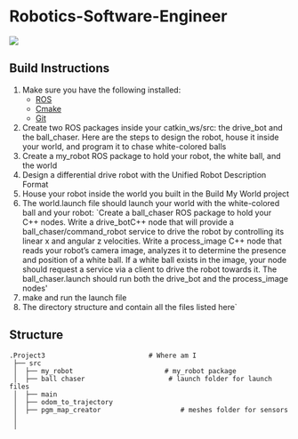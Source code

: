 # Robotics-Software-Engineer

![](rviz_screenshot_2020_11_08-22_51_56.png)

## Build Instructions
1. Make sure you have the following installed:
   - [ROS](http://wiki.ros.org/ROS/Installation)
   - [Cmake](https://cmake.org/)
   - [Git](https://git-scm.com/)
2. Create two ROS packages inside your catkin_ws/src: the drive_bot and the ball_chaser. Here are the steps to design the robot, house it inside your world, and program it to      chase white-colored balls
3. Create a my_robot ROS package to hold your robot, the white ball, and the world
4. Design a differential drive robot with the Unified Robot Description Format
5. House your robot inside the world you built in the Build My World project
6. The world.launch file should launch your world with the white-colored ball and your robot: 
`Create a ball_chaser ROS package to hold your C++ nodes.
 Write a drive_botC++ node that will provide a ball_chaser/command_robot service to drive the robot by controlling its linear x and angular z velocities. 
  Write a process_image C++ node that reads your robot’s camera image, analyzes it to determine the presence and position of a white ball. If a white ball exists in the image,   your node should request a service via a client to drive the robot towards it.
  The ball_chaser.launch should run both the drive_bot and the process_image nodes'
7. make and run the launch file
8. The directory structure and contain all the files listed here`

## Structure
```
.Project3                          # Where am I
 ├── src
 │  ├── my_robot                       # my_robot package                   
 │  ├── ball chaser                     # launch folder for launch files   
 │  ├── main
 │  ├── odom_to_trajectory
 │  ├── pgm_map_creator                    # meshes folder for sensors
 │  
 │   
```
